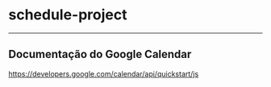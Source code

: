 # schedule-project
---
## Documentação do Google Calendar
https://developers.google.com/calendar/api/quickstart/js
